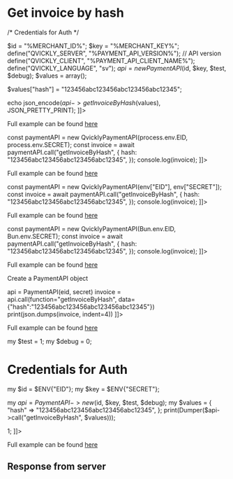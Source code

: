 # Get invoice by hash

<include from="Snippets-PaymentAPI.md" element-id="snippet-header"></include>

<tabs>
    <tab title="%code-json%">
<code-block lang="json">
<![CDATA[
{
    "credentials": {
        "id": "%MERCHANT_ID%",
        "hash": "dad42b0d0bb4c4b0721888e8d4eeeb78d825735387e930fc984828d1a5e362b4a9c271c4db3ca652e72321e99a05f2fbe7e72c722f23678578f51e9b12e3c682",
        "version": "%PAYMENT_API_VERSION%",
        "client": "%PAYMENT_API_CLIENT_NAME%",
        "language": "sv",
        "time": 1714943086.2860212
    },
    "data": {
        "hash": "123456abc123456abc123456abc12345"
    },
    "function": "getInvoiceByHash"
}
]]>
</code-block>
    </tab>

<tab title="%code-phplegacy%">
<code-block lang="PHP">
<![CDATA[
<?php
include('../PaymentAPI.php');
$test = true;
$debug = false;

/* Credentials for Auth */

$id = "%MERCHANT_ID%";
$key = "%MERCHANT_KEY%";
define("QVICKLY_SERVER", "%PAYMENT_API_VERSION%"); // API version
define("QVICKLY_CLIENT", "%PAYMENT_API_CLIENT_NAME%");
define("QVICKLY_LANGUAGE", "sv");
$api = new PaymentAPI($id, $key, $test, $debug);
$values = array();

$values["hash"] = "123456abc123456abc123456abc12345";

echo json_encode($api->getInvoiceByHash($values), JSON_PRETTY_PRINT);
]]>
</code-block>

Full example can be found [here](https://github.com/Billmate/QvicklyAPISamples/blob/main/PHP.Legacy/examples/getInvoiceByHash.php)

</tab>

<tab title="%code-node%">
<code-block lang="javascript">
<![CDATA[
import { QvicklyPaymentAPI } from "../../PaymentAPI.js";

const paymentAPI = new QvicklyPaymentAPI(process.env.EID, process.env.SECRET);
const invoice = await paymentAPI.call("getInvoiceByHash", {
    hash: "123456abc123456abc123456abc12345",
});
console.log(invoice);
]]>
</code-block>

Full example can be found [here](https://github.com/Billmate/QvicklyAPISamples/blob/main/Node.JS/examples/PaymentAPI/getInvoiceByHash.js)

</tab>

<tab title="%code-deno%">
<code-block lang="javascript">
<![CDATA[
import {QvicklyPaymentAPI, env} from "../../PaymentAPI.ts";

const paymentAPI = new QvicklyPaymentAPI(env["EID"], env["SECRET"]);
const invoice = await paymentAPI.call("getInvoiceByHash", {
    hash: "123456abc123456abc123456abc12345",
});
console.log(invoice);
]]>
</code-block>

Full example can be found [here](https://github.com/Billmate/QvicklyAPISamples/blob/main/Deno/examples/PaymentAPI/getInvoiceByHash.ts)

</tab>

<tab title="%code-bun%">
<code-block lang="javascript">
<![CDATA[
import QvicklyPaymentAPI from "../../PaymentAPI";

const paymentAPI = new QvicklyPaymentAPI(Bun.env.EID, Bun.env.SECRET);
const invoice = await paymentAPI.call("getInvoiceByHash", {
    hash: "123456abc123456abc123456abc12345",
});
console.log(invoice);
]]>
</code-block>

Full example can be found [here](https://github.com/Billmate/QvicklyAPISamples/blob/main/Bun/examples/PaymentAPI/getInvoiceByHash.ts)

</tab>

<tab title="%code-python%">
<code-block lang="Python">
<![CDATA[
from PaymentAPI import PaymentAPI

# Create a PaymentAPI object
api = PaymentAPI(eid, secret)
invoice = api.call(function="getInvoiceByHash", data={"hash":"123456abc123456abc123456abc12345"})
print(json.dumps(invoice, indent=4))
]]>
</code-block>

Full example can be found [here](https://github.com/Billmate/QvicklyAPISamples/blob/main/Python/examples/PaymentAPI/getInvoiceByHash.py)

</tab>

<tab title="%code-perl%">
<code-block lang="perl">
<![CDATA[
#!/usr/bin/perl
use strict;
use warnings;
use JSON::PP;
use Data::Dumper;
use lib '../..';
require "PaymentAPI.pl";
require "LoadEnv.pl";
LoadEnv('../../.env');

my $test = 1;
my $debug = 0;

# Credentials for Auth
my $id = $ENV{"EID"};
my $key = $ENV{"SECRET"};

my $api = PaymentAPI->new($id, $key, $test, $debug);
my $values = {
    "hash" => "123456abc123456abc123456abc12345",
};
print(Dumper($api->call("getInvoiceByHash", $values)));

1;
]]>
</code-block>

Full example can be found [here](https://github.com/Billmate/QvicklyAPISamples/blob/main/Perl/examples/PaymentAPI/getInvoiceByHash.pl)

</tab>

</tabs>

## Response from server
<code-block lang="json">
<![CDATA[
{
    "credentials": {
        "hash": "20510ee95dcae3d7b5241c1e53cb95b479aa05f07e02d24e18c47aa347201042d70c6f773eaae09661553d99dc52eac26c43830a4b6ff54f038c0971002a13bf",
        "logid": 1234567
    },
    "data": {
        "Articles": [
            {
                "artnr": "woo-long-sleeve-tee",
                "title": "Long Sleeve Tee",
                "quantity": "1",
                "aprice": "2500",
                "discount": "0",
                "withouttax": "2500",
                "taxrate": "0"
            },
            {
                "artnr": "woo-hoodie-blue-logo",
                "title": "Hoodie - blue, Yes",
                "quantity": "1",
                "aprice": "4500",
                "discount": "0",
                "withouttax": "4500",
                "taxrate": "0"
            }
        ],
        "Cart": {
            "Total": {
                "withouttax": "7000",
                "tax": "0",
                "rounding": "0",
                "withtax": "7000"
            },
            "Shipping": {
                "withouttax": "0",
                "taxrate": "0"
            },
            "Handling": {
                "withouttax": "0",
                "taxrate": "0"
            }
        },
        "PaymentData": {
            "method": "1",
            "currency": "SEK",
            "country": "SE",
            "language": "sv",
            "autoactivate": "0",
            "orderid": "12345",
            "status": "Pending",
            "paymentid_related": "",
            "accepturl": "https://example.com/?bco_confirm=yes&bco_flow=checkout_redirect&wc_order_id=null",
            "cancelurl": "https://example.com/checkout/",
            "returnmethod": "",
            "callbackurl": "https://example.com/wc-api/BCO_WC_Push/",
            "alladdresses": "",
            "url": "https://api.billmate.se/invoice/12345/123456abc123456abc123456abc12345",
            "number": "123456"
        },
        "apiClient": "MyBillMate:NodeJS:1.0",
        "Customer": {
            "nr": "",
            "pno": "5501010101",
            "Billing": {
                "firstname": "Tess T",
                "lastname": "Persson",
                "type": "person",
                "street": "Testgatan 1",
                "street2": "",
                "zip": "12345",
                "city": "Testingeby",
                "country": "SE",
                "phone": "0700000000",
                "email": "tess.t.persson@example.com"
            },
            "Shipping": {
                "firstname": "",
                "lastname": "",
                "type": "person",
                "street": "",
                "street2": "",
                "zip": "",
                "city": "",
                "country": "",
                "phone": ""
            },
            "companySigner": {
                "pno": ""
            }
        },
        "PaymentInfo": {
            "paymentdate": "2024-05-01",
            "paymentterms": "5",
            "yourreference": "",
            "ourreference": "",
            "projectname": "",
            "deliverymethod": "",
            "deliveryterms": "",
            "invoiceStatus": "",
            "balancedue": "7000"
        },
        "alladdresses": "1",
        "apiLogsid": "1234567",
        "apiVersion": "2.5.0"
    }
}
]]>
</code-block>

<include from="Snippets-Examples.md" element-id="snippet-footer"></include>